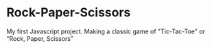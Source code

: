 # Rock-Paper-Scissors
My first Javascript project. Making a classic game of "Tic-Tac-Toe" or "Rock, Paper, Scissors"
